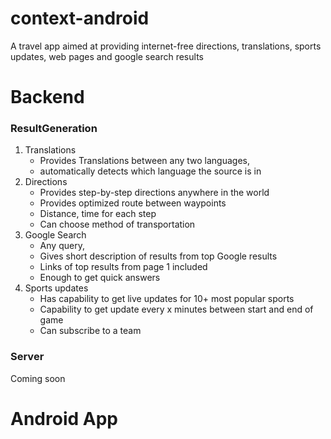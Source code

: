 # context-android
A travel app aimed at providing internet-free directions, translations, sports updates, web pages and google search results

# Backend
### ResultGeneration
1. Translations 
    - Provides Translations between any two languages, 
    - automatically detects which language the source is in
2. Directions
    - Provides step-by-step directions anywhere in the world
    - Provides optimized route between waypoints
    - Distance, time for each step
    - Can choose method of transportation
3. Google Search
    - Any query, 
    - Gives short description of results from top Google results
    - Links of top results from page 1 included
    - Enough to get quick answers
4. Sports updates
    - Has capability to get live updates for 10+ most popular sports
    - Capability to get update every x minutes between start and end of game
    - Can subscribe to a team

### Server
Coming soon

# Android App